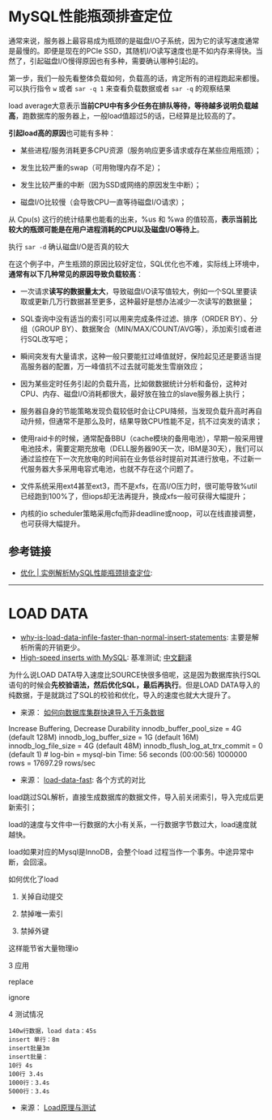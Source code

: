 # MySQL性能瓶颈排查定位

通常来说，服务器上最容易成为瓶颈的是磁盘I/O子系统，因为它的读写速度通常是最慢的。即便是现在的PCIe SSD，其随机I/O读写速度也是不如内存来得快。当然了，引起磁盘I/O慢得原因也有多种，需要确认哪种引起的。

第一步，我们一般先看整体负载如何，负载高的话，肯定所有的进程跑起来都慢。
可以执行指令 `w` 或者 `sar -q 1` 来查看负载数据或者 `sar -q` 的观察结果

load average大意表示**当前CPU中有多少任务在排队等待，等待越多说明负载越高**，跑数据库的服务器上，一般load值超过5的话，已经算是比较高的了。

**引起load高的原因**也可能有多种：

- 某些进程/服务消耗更多CPU资源（服务响应更多请求或存在某些应用瓶颈）；

- 发生比较严重的swap（可用物理内存不足）；

- 发生比较严重的中断（因为SSD或网络的原因发生中断）；

- 磁盘I/O比较慢（会导致CPU一直等待磁盘I/O请求）；

从 Cpu(s) 这行的统计结果也能看的出来，%us 和 %wa 的值较高，**表示当前比较大的瓶颈可能是在用户进程消耗的CPU以及磁盘I/O等待上**。

执行 `sar -d` 确认磁盘I/O是否真的较大

在这个例子中，产生瓶颈的原因比较好定位，SQL优化也不难，实际线上环境中，**通常有以下几种常见的原因导致负载较高**：

- 一次请求**读写的数据量太大**，导致磁盘I/O读写值较大，例如一个SQL里要读取或更新几万行数据甚至更多，这种最好是想办法减少一次读写的数据量；

- SQL查询中没有适当的索引可以用来完成条件过滤、排序（ORDER BY）、分组（GROUP BY）、数据聚合（MIN/MAX/COUNT/AVG等），添加索引或者进行SQL改写吧；

- 瞬间突发有大量请求，这种一般只要能扛过峰值就好，保险起见还是要适当提高服务器的配置，万一峰值抗不过去就可能发生雪崩效应；

- 因为某些定时任务引起的负载升高，比如做数据统计分析和备份，这种对CPU、内存、磁盘I/O消耗都很大，最好放在独立的slave服务器上执行；

- 服务器自身的节能策略发现负载较低时会让CPU降频，当发现负载升高时再自动升频，但通常不是那么及时，结果导致CPU性能不足，抗不过突发的请求；

- 使用raid卡的时候，通常配备BBU（cache模块的备用电池），早期一般采用锂电池技术，需要定期充放电（DELL服务器90天一次，IBM是30天），我们可以通过监控在下一次充放电的时间前在业务低谷时提前对其进行放电，不过新一代服务器大多采用电容式电池，也就不存在这个问题了。

- 文件系统采用ext4甚至ext3，而不是xfs，在高I/O压力时，很可能导致%util已经跑到100%了，但iops却无法再提升，换成xfs一般可获得大幅提升；

- 内核的io scheduler策略采用cfq而非deadline或noop，可以在线直接调整，也可获得大幅提升。

## 参考链接
- [优化 | 实例解析MySQL性能瓶颈排查定位](https://mp.weixin.qq.com/s?__biz=MjM5NzAzMTY4NQ==&mid=506446073&idx=6&sn=74335facf3bcf7ede3af7ce03765b343&scene=19):

---
# LOAD DATA

- [why-is-load-data-infile-faster-than-normal-insert-statements](https://dba.stackexchange.com/questions/16809/why-is-load-data-infile-faster-than-normal-insert-statements): 主要是解析所需的开销更少。
- [High-speed inserts with MySQL](https://medium.com/@benmorel/high-speed-inserts-with-mysql-9d3dcd76f723): 基准测试; [中文翻译](https://zhuanlan.zhihu.com/p/127878815)



为什么说LOAD DATA导入速度比SOURCE快很多倍呢，这是因为数据库执行SQL语句的时候会**先校验语法，然后优化SQL，最后再执行**。但是LOAD DATA导入的纯数据，于是就跳过了SQL的校验和优化，导入的速度也就大大提升了。

- 来源： [如何向数据库集群快速导入千万条数据](https://zhuanlan.zhihu.com/p/43715816)


Increase Buffering, Decrease Durability innodb_buffer_pool_size = 4G (default 128M) innodb_log_buffer_size = 1G (default 16M) innodb_log_file_size = 4G (default 48M) innodb_flush_log_at_trx_commit = 0 (default 1) # log-bin = mysql-bin Time: 56 seconds (00:00:56) 1000000 rows = 17697.29 rows/sec

- 来源： [load-data-fast](https://www.slideshare.net/billkarwin/load-data-fast): 各个方式的对比


load跳过SQL解析，直接生成数据库的数据文件，导入前关闭索引，导入完成后更新索引；

load的速度与文件中一行数据的大小有关系，一行数据字节数过大，load速度就越快。

load如果对应的Mysql是InnoDB，会整个load 过程当作一个事务。中途异常中断，会回滚。

如何优化了load

1.  关掉自动提交

2.  禁掉唯一索引

3.  禁掉外键

这样能节省大量物理io

3 应用

replace

ignore

4 测试情况

```
140w行数据，load data：45s
insert 单行：8m
insert批量3m
insert批量：
10行 4s
100行 3.4s
1000行：3.4s
5000行：3.4s
```

- 来源： [Load原理与测试](https://www.codetd.com/article/9860382)
